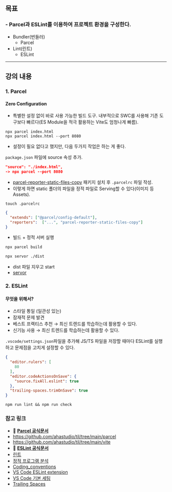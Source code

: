 ## 목표
### - Parcel과 ESLint를 이용하여 프로젝트 환경을 구성한다.

- Bundler(번들러)
    - Parcel
- Lint(린트)
    - ESLint

---

## 강의 내용
### 1. Parcel


#### **Zero Configuration**

- 특별한 설정 없이 바로 사용 가능한 빌드 도구. 내부적으로 SWC를 사용해 기존 도구보다 빠르다(ES Module을 적극 활용하는 Vite도 엄청나게 빠름).

```shell
npx parcel index.html
npx parcel index.html --port 8080
```

- 설정이 필요 없다고 했지만, 다음 두가지 작업은 하는 게 좋다.

`package.json` 파일에 source 속성 추가.

```json
"source": "./index.html",
-> npx parcel --port 8080
```

- [parcel-reporter-static-files-copy](https://github.com/elwin013/parcel-reporter-static-files-copy) 패키지 설치 후 `.parcelrc` 파일 작성.   
- 이렇게 하면 static 폴더의 파일을 정적 파일로 Serving할 수 있다(이미지 등 Assets).

```shell
touch .parcelrc
```
```json
{
  "extends": ["@parcel/config-default"],
  "reporters":  ["...", "parcel-reporter-static-files-copy"]
}
```

- 빌드 + 정적 서버 실행

```bash
npx parcel build

npx servor ./dist
```
- dist 파일 지우고 start 
- [servor](https://github.com/lukejacksonn/servor)

### 2. ESLint

#### 무엇을 위해서?

- 스타일 통일 (일관성 있는)
- 잠재적 문제 발견
- 베스트 프랙티스 추천 → 최신 트렌드를 학습하는데 활용할 수 있다.
- 신기능 사용 → 최신 트렌드를 학습하는데 활용할 수 있다.

`.vscode/settings.json`파일을 추가해 JS/TS 파일을 저장할 때마다 ESLint를 실행하고 문제점을 고치게 설정할 수 있다.

```json
{
  "editor.rulers": [
    80
  ],
  "editor.codeActionsOnSave": {
    "source.fixAll.eslint": true
  },
  "trailing-spaces.trimOnSave": true
}
```

```shell
npm run lint && npm run check 
```

### 참고 링크
- 🚀 [**Parcel 공식문서**](https://parceljs.org/)
- https://github.com/ahastudio/til/tree/main/parcel
- https://github.com/ahastudio/til/tree/main/vite
- 🚀 [**ESLint 공식문서**](https://eslint.org/)
- [린트](https://ko.wikipedia.org/wiki/린트_(소프트웨어))
- [정적 프로그램 분석](https://ko.wikipedia.org/wiki/정적_프로그램_분석)
- [Coding_conventions](https://en.wikipedia.org/wiki/Coding_conventions)
- [VS Code ESLint extension](https://marketplace.visualstudio.com/items?itemName=dbaeumer.vscode-eslint)
- [VS Code 기본 세팅](https://github.com/ahastudio/CodingLife/blob/main/20211008/react/.vscode/settings.json)
- [Trailing Spaces](https://marketplace.visualstudio.com/items?itemName=shardulm94.trailing-spaces)